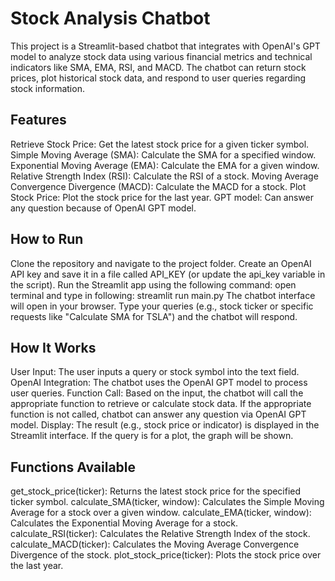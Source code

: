 # Stock Analysis Chatbot
This project is a Streamlit-based chatbot that integrates with OpenAI's GPT model to analyze stock data using various financial metrics and technical indicators like SMA, EMA, RSI, and MACD. The chatbot can return stock prices, plot historical stock data, and respond to user queries regarding stock information.

## Features
Retrieve Stock Price: Get the latest stock price for a given ticker symbol.
Simple Moving Average (SMA): Calculate the SMA for a specified window.
Exponential Moving Average (EMA): Calculate the EMA for a given window.
Relative Strength Index (RSI): Calculate the RSI of a stock.
Moving Average Convergence Divergence (MACD): Calculate the MACD for a stock.
Plot Stock Price: Plot the stock price for the last year.
GPT model: Can answer any question because of OpenAI GPT model.

## How to Run
Clone the repository and navigate to the project folder.
Create an OpenAI API key and save it in a file called API_KEY (or update the api_key variable in the script).
Run the Streamlit app using the following command:
open terminal and type in following:
streamlit run main.py
The chatbot interface will open in your browser. Type your queries (e.g., stock ticker or specific requests like "Calculate SMA for TSLA") and the chatbot will respond.

## How It Works
User Input: The user inputs a query or stock symbol into the text field.
OpenAI Integration: The chatbot uses the OpenAI GPT model to process user queries.
Function Call: Based on the input, the chatbot will call the appropriate function to retrieve or calculate stock data. If the appropriate function is not called, chatbot can answer any question via OpenAI GPT model.
Display: The result (e.g., stock price or indicator) is displayed in the Streamlit interface. If the query is for a plot, the graph will be shown.

## Functions Available
get_stock_price(ticker): Returns the latest stock price for the specified ticker symbol.
calculate_SMA(ticker, window): Calculates the Simple Moving Average for a stock over a given window.
calculate_EMA(ticker, window): Calculates the Exponential Moving Average for a stock.
calculate_RSI(ticker): Calculates the Relative Strength Index of the stock.
calculate_MACD(ticker): Calculates the Moving Average Convergence Divergence of the stock.
plot_stock_price(ticker): Plots the stock price over the last year.

